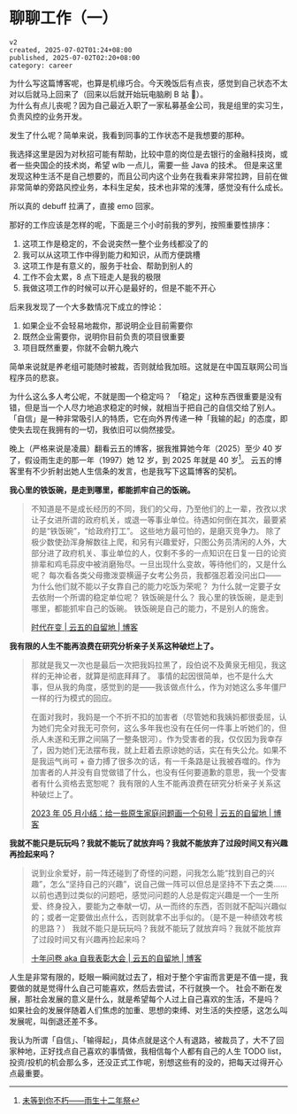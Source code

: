 # 聊聊工作（一）

```
v2
created, 2025-07-02T01:24+08:00
published, 2025-07-02T02:20+08:00
category: career
```

为什么写这篇博客呢，也算是机缘巧合。今天晚饭后有点丧，感觉到自己状态不太对以后就马上回来了（回来以后就开始玩电脑刷 B 站 🤣）。  
为什么有点儿丧呢？因为自己最近入职了一家私募基金公司，我是组里的实习生，负责风控的业务开发。

发生了什么呢？简单来说，我看到同事的工作状态不是我想要的那种。

我选择这里是因为对秋招可能有帮助，比较中意的岗位是去银行的金融科技岗，或者一些央国企的技术岗，希望 wlb 一点儿，需要一些 Java 的技术。
但是来这里发现这种生活不是自己想要的，而且公司内这个业务在我看来非常拉跨，目前在做非常简单的旁路风控业务，本科生足矣，技术也非常的浅薄，感觉没有什么成长。

所以真的 debuff 拉满了，直接 emo 回家。

那好的工作应该是怎样的呢，下面是三个小时前我的罗列，按照重要性排序：

1. 这项工作是稳定的，不会说突然一整个业务线都没了的
2. 我可以从这项工作中得到能力和知识，从而方便跳槽
3. 这项工作是有意义的，服务于社会、帮助到别人的
4. 工作不会太累，8 点下班走人是我的极限
5. 我做这项工作的时候可以开心是最好的，但是不能不开心

后来我发现了一个大多数情况下成立的悖论：

1. 如果企业不会轻易地裁你，那说明企业目前需要你
2. 既然企业需要你，说明你目前负责的项目很重要
3. 项目既然重要，你就不会朝九晚六

简单来说就是养老组可能随时被裁，否则就给我加班。这就是在中国互联网公司当程序员的悲哀。

为什么这么多人考公呢，不就是图一个稳定吗？
「稳定」这种东西很重要是没有错，但是当一个人尽力地追求稳定的时候，就相当于把自己的自信交给了别人。「自信」是一种非常吸引人的特质，它在向外界传递一种「我输的起」的态度，即使失去现在我拥有的一切，我依旧可以倘然接受。

晚上（严格来说是凌晨）翻看云五的博客，据我推算她今年（2025）至少 40 岁了，假设雨生走的那一年（1997）她 12 岁，到 2025 年就是 40 岁[^1]。
云五的博客里有不少折射出她人生信条的发言，也是我写下这篇博客的契机。

**我心里的铁饭碗，是走到哪里，都能抓牢自己的饭碗。**

> 不知道是不是成长经历的不同，我们的父母，乃至他们的上一辈，孜孜以求让子女进所谓的政府机关，或退一等事业单位。待遇如何倒在其次，最要紧的是“铁饭碗”，“给政府打工”。
> 这些地方最可怕的，是磨灭竞争力。
> 除了极少数使劲浑身解数往上爬，和另有兴趣爱好，只图公务员清闲的人外，大部分进了政府机关、事业单位的人，仅剩不多的一点知识在日复一日的论资排辈和鸡毛蒜皮中被消磨殆尽。一旦出现什么变故，等待他们的，又是什么呢？
> 每次看各类父母撒泼耍横逼子女考公务员，我都强忍着没问出口——为什么他们就不能以子女靠自己的能力吃饭为荣呢？
> 为什么就一定要子女去依附一个所谓的稳定单位呢？
> 铁饭碗是什么？
> 我心里的铁饭碗，是走到哪里，都能抓牢自己的饭碗。
> 铁饭碗是自己的能力，不是别人的施舍。
>
> [时代在变 | 云五的自留地 | 博客](https://yukieyun.net/nonsense/the-times-are-changing/)

**我有限的人生不能再浪费在研究分析亲子关系这种破烂上了。**

> 那就是我又一次也是最后一次把我妈拉黑了，段伯说不及黄泉无相见，我这样的无神论者，就算是彻底拜拜了。
> 事情的起因很简单，也不是什么大事，但从我的角度，感觉到的是——我该做点什么，作为对她这么多年僵尸一样的行为模式的回应。
>
> 在面对我时，我妈是一个不折不扣的加害者（尽管她和我姨妈都很委屈，认为她们完全对我无可奈何，这么多年我也没有在任何一件事上听她们的，但杀人未遂和无罪之间隔了一整条银河）。作为受害者的我，仅仅因为我幸存了，因为她们无法摆布我，就上赶着去原谅她的话，实在有失公允。如果不是我运气尚可 + 奋力搏了很多次的话，有一千条路是让我被吞噬的。作为加害者的人并没有自觉做错了什么，也没有任何要道歉的意思，我一个受害者有什么资格去宽恕呢？
> 我有限的人生不能再浪费在研究分析亲子关系这种破烂上了。
>
> [2023 年 05 月小结：给一些原生家庭问题画一个句号 | 云五的自留地 | 博客](https://yukieyun.net/monthly-recap/2023-05-recap/)

**我就不能只是玩玩吗？我就不能玩了就放弃吗？我就不能放弃了过段时间又有兴趣再捡起来吗？**

> 说到业余爱好，前一阵还碰到了奇怪的问题，问我怎么能“找到自己的兴趣”，怎么“坚持自己的兴趣”，说自己做一阵可以但总是坚持不下去之类……
> 以前也遇到过类似的问题吧，感觉问问题的人总是假定兴趣是一个一生所爱、终身投入，要能为之奉献一切，从一而终的东西，否则就不配叫兴趣似的；或者一定要做出点什么，否则就拿不出手似的。（是不是一种绩效考核的思路？）
> 我就不能只是玩玩吗？我就不能玩了就放弃吗？我就不能放弃了过段时间又有兴趣再捡起来吗？
>
> [十年问卷 aka 自我表彰大会 | 云五的自留地 | 博客](https://yukieyun.net/nonsense/ten-year-questionnaire/)

人生是非常有限的，眨眼一瞬间就过去了，相对于整个宇宙而言更是不值一提，我要做的就是觉得什么自己可能喜欢，然后去尝试，不行就换一个。
社会不断在发展，那社会发展的意义是什么，就是希望每个人过上自己喜欢的生活，不是吗？
如果社会的发展伴随着人们焦虑的加重、思想的束缚、对生活的失控感，这怎么叫发展呢，叫倒退还差不多。

我认为所谓「自信」、「输得起」，具体点就是这个人有退路，被裁员了，大不了回家种地，正好找点自己喜欢的事情做，我相信每个人都有自己的人生 TODO list，
投资/投机的机会那么多，还没正式工作呢，别想这些有的没的，把每天过得开心点最重要。

[^1]: [未等到你不朽——雨生十二年祭](https://www.douban.com/group/topic/8947767/)
